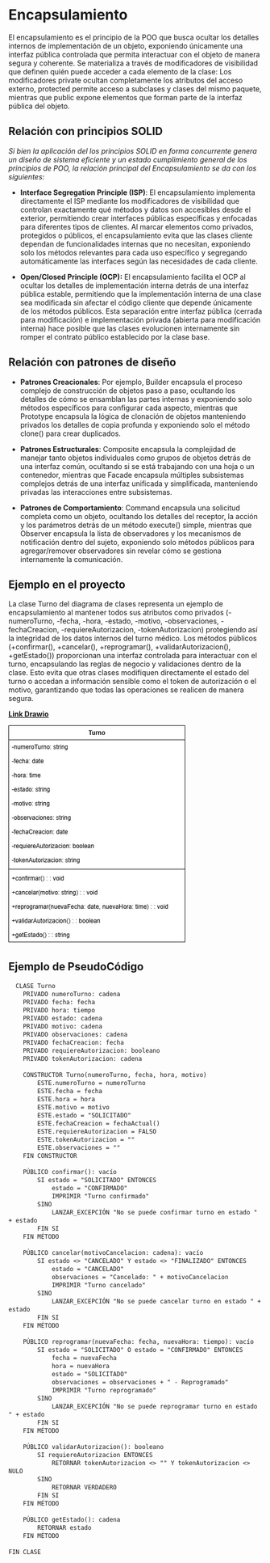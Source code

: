 # Encapsulamiento 

El encapsulamiento es el principio de la POO que busca ocultar los detalles internos de implementación de un objeto, exponiendo únicamente una interfaz pública controlada que permita interactuar con el objeto de manera segura y coherente. Se materializa a través de modificadores de visibilidad que definen quién puede acceder a cada elemento de la clase: Los modificadores private ocultan completamente los atributos del acceso externo, protected permite acceso a subclases y clases del mismo paquete, mientras que public expone elementos que forman parte de la interfaz pública del objeto.

## Relación con principios SOLID

*Si bien la aplicación del los principios SOLID en forma concurrente genera un diseño de sistema eficiente y un estado cumplimiento general de los principios de POO, la relación principal del Encapsulamiento se da con los siguientes:*

+ **Interface Segregation Principle (ISP)**: El encapsulamiento implementa directamente el ISP mediante los modificadores de visibilidad que controlan exactamente qué métodos y datos son accesibles desde el exterior, permitiendo crear interfaces públicas específicas y enfocadas para diferentes tipos de clientes. Al marcar elementos como privados, protegidos o públicos, el encapsulamiento evita que las clases cliente dependan de funcionalidades internas que no necesitan, exponiendo solo los métodos relevantes para cada uso específico y segregando automáticamente las interfaces según las necesidades de cada cliente.

+ **Open/Closed Principle (OCP):** El encapsulamiento facilita el OCP al ocultar los detalles de implementación interna detrás de una interfaz pública estable, permitiendo que la implementación interna de una clase sea modificada sin afectar el código cliente que depende únicamente de los métodos públicos. Esta separación entre interfaz pública (cerrada para modificación) e implementación privada (abierta para modificación interna) hace posible que las clases evolucionen internamente sin romper el contrato público establecido por la clase base.

## Relación con patrones de diseño

+ **Patrones Creacionales**: Por ejemplo, Builder encapsula el proceso complejo de construcción de objetos paso a paso, ocultando los detalles de cómo se ensamblan las partes internas y exponiendo solo métodos específicos para configurar cada aspecto, mientras que Prototype encapsula la lógica de clonación de objetos manteniendo privados los detalles de copia profunda y exponiendo solo el método clone() para crear duplicados.

+ **Patrones Estructurales**: Composite encapsula la complejidad de manejar tanto objetos individuales como grupos de objetos detrás de una interfaz común, ocultando si se está trabajando con una hoja o un contenedor, mientras que Facade encapsula múltiples subsistemas complejos detrás de una interfaz unificada y simplificada, manteniendo privadas las interacciones entre subsistemas.

+ **Patrones de Comportamiento**: Command encapsula una solicitud completa como un objeto, ocultando los detalles del receptor, la acción y los parámetros detrás de un método execute() simple, mientras que Observer encapsula la lista de observadores y los mecanismos de notificación dentro del sujeto, exponiendo solo métodos públicos para agregar/remover observadores sin revelar cómo se gestiona internamente la comunicación.

## Ejemplo en el proyecto

La clase Turno del diagrama de clases representa un ejemplo de encapsulamiento al mantener todos sus atributos como privados (-numeroTurno, -fecha, -hora, -estado, -motivo, -observaciones, -fechaCreacion, -requiereAutorizacion, -tokenAutorizacion) protegiendo así la integridad de los datos internos del turno médico. Los métodos públicos (+confirmar(), +cancelar(), +reprogramar(), +validarAutorizacion(), +getEstado()) proporcionan una interfaz controlada para interactuar con el turno, encapsulando las reglas de negocio y validaciones dentro de la clase. Esto evita que otras clases modifiquen directamente el estado del turno o accedan a información sensible como el token de autorización o el motivo, garantizando que todas las operaciones se realicen de manera segura.

[**Link Drawio**](https://drive.google.com/file/d/1v92S3EgiqqhLaLA7gSONAme8Hgf_yT43/view?usp=sharing)

![State](imagenes/EJEMPLO_ENCAPSULAMIENTO.jpg)

## Ejemplo de PseudoCódigo

      CLASE Turno
        PRIVADO numeroTurno: cadena
        PRIVADO fecha: fecha
        PRIVADO hora: tiempo
        PRIVADO estado: cadena
        PRIVADO motivo: cadena
        PRIVADO observaciones: cadena
        PRIVADO fechaCreacion: fecha
        PRIVADO requiereAutorizacion: booleano
        PRIVADO tokenAutorizacion: cadena

        CONSTRUCTOR Turno(numeroTurno, fecha, hora, motivo)
            ESTE.numeroTurno = numeroTurno
            ESTE.fecha = fecha
            ESTE.hora = hora
            ESTE.motivo = motivo
            ESTE.estado = "SOLICITADO"
            ESTE.fechaCreacion = fechaActual()
            ESTE.requiereAutorizacion = FALSO
            ESTE.tokenAutorizacion = ""
            ESTE.observaciones = ""
        FIN CONSTRUCTOR

        PÚBLICO confirmar(): vacío
            SI estado = "SOLICITADO" ENTONCES
                estado = "CONFIRMADO"
                IMPRIMIR "Turno confirmado"
            SINO
                LANZAR_EXCEPCIÓN "No se puede confirmar turno en estado " + estado
            FIN SI
        FIN MÉTODO

        PÚBLICO cancelar(motivoCancelacion: cadena): vacío
            SI estado <> "CANCELADO" Y estado <> "FINALIZADO" ENTONCES
                estado = "CANCELADO"
                observaciones = "Cancelado: " + motivoCancelacion
                IMPRIMIR "Turno cancelado"
            SINO
                LANZAR_EXCEPCIÓN "No se puede cancelar turno en estado " + estado
            FIN SI
        FIN MÉTODO

        PÚBLICO reprogramar(nuevaFecha: fecha, nuevaHora: tiempo): vacío
            SI estado = "SOLICITADO" O estado = "CONFIRMADO" ENTONCES
                fecha = nuevaFecha
                hora = nuevaHora
                estado = "SOLICITADO"
                observaciones = observaciones + " - Reprogramado"
                IMPRIMIR "Turno reprogramado"
            SINO
                LANZAR_EXCEPCIÓN "No se puede reprogramar turno en estado " + estado
            FIN SI
        FIN MÉTODO

        PÚBLICO validarAutorizacion(): booleano
            SI requiereAutorizacion ENTONCES
                RETORNAR tokenAutorizacion <> "" Y tokenAutorizacion <> NULO
            SINO
                RETORNAR VERDADERO
            FIN SI
        FIN MÉTODO

        PÚBLICO getEstado(): cadena
            RETORNAR estado
        FIN MÉTODO

    FIN CLASE
